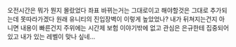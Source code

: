 오전시간은 뭐가 뭔지 몰랐었다 좌표 바뀌는거는 그대로이고 해야할것은 그대로 추가되는데 못따라가겠다 원래 유니티의 진입장벽이 이렇게 높았었나?
내가 뒤쳐지는건지 아니면 내용이 빠른건지 
주위에는 시간제 보험 이야기밖에 없고 관심은 은규한테 집중되어있고
내가 있는 레벨이 맞나 싶네...